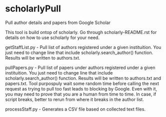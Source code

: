 # scholarlyPull
Pull author details and papers from Google Scholar

This tool is build ontop of scholarly. Go through scholarly-README.rst for details on how to use scholarly for your need.

getStaffList.py - Pull list of authors registered under a given instituition. You just need to change line that include scholarly.search_author() function. Results will be written to authors.txt.

pullPapers.py - Pull list of papers under authors registered under a given instituition. You just need to change line that include scholarly.search_author() function. Results will be written to authors.txt and papers.txt. Tool purpospuly wait some random time before calling the next request as trying to pull too fast leads to blocking by Google. Even with it, you may need to prove that you are a human from time to time. In case, if script breaks, better to rerun from where it breaks in the author list.

processStaff.py - Generates a CSV file based on collected text files.
